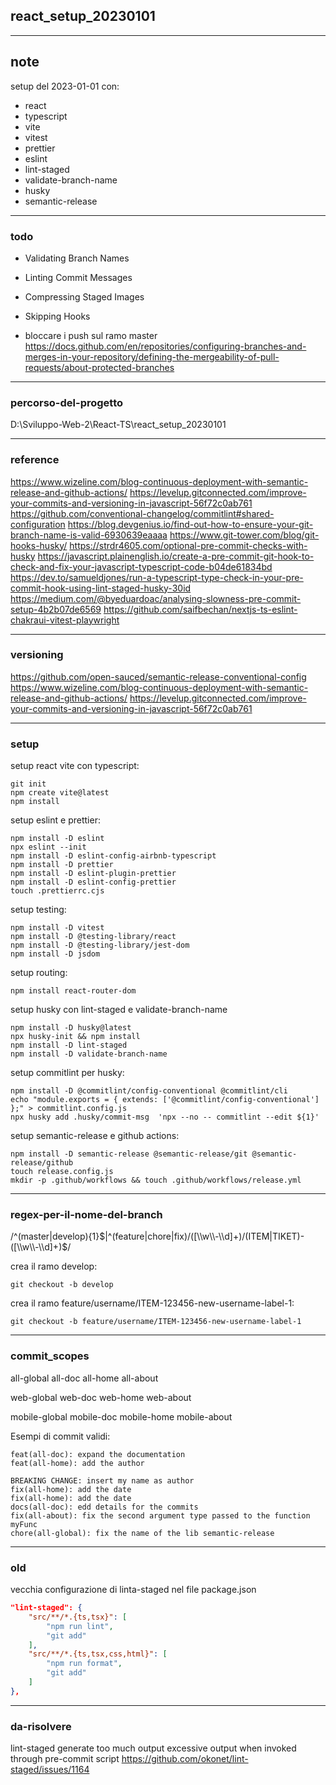 

## react_setup_20230101

---
## note
setup del 2023-01-01 con:
- react
- typescript
- vite
- vitest
- prettier
- eslint
- lint-staged
- validate-branch-name
- husky
- semantic-release

---
### todo
- Validating Branch Names

- Linting Commit Messages

- Compressing Staged Images

- Skipping Hooks

- bloccare i push sul ramo master
https://docs.github.com/en/repositories/configuring-branches-and-merges-in-your-repository/defining-the-mergeability-of-pull-requests/about-protected-branches

---
### percorso-del-progetto
D:\Sviluppo-Web-2\React-TS\react_setup_20230101

---
### reference
https://www.wizeline.com/blog-continuous-deployment-with-semantic-release-and-github-actions/
https://levelup.gitconnected.com/improve-your-commits-and-versioning-in-javascript-56f72c0ab761
https://github.com/conventional-changelog/commitlint#shared-configuration
https://blog.devgenius.io/find-out-how-to-ensure-your-git-branch-name-is-valid-6930639eaaaa
https://www.git-tower.com/blog/git-hooks-husky/
https://strdr4605.com/optional-pre-commit-checks-with-husky
https://javascript.plainenglish.io/create-a-pre-commit-git-hook-to-check-and-fix-your-javascript-typescript-code-b04de61834bd
https://dev.to/samueldjones/run-a-typescript-type-check-in-your-pre-commit-hook-using-lint-staged-husky-30id
https://medium.com/@byeduardoac/analysing-slowness-pre-commit-setup-4b2b07de6569
https://github.com/saifbechan/nextjs-ts-eslint-chakraui-vitest-playwright

---
### versioning
https://github.com/open-sauced/semantic-release-conventional-config
https://www.wizeline.com/blog-continuous-deployment-with-semantic-release-and-github-actions/
https://levelup.gitconnected.com/improve-your-commits-and-versioning-in-javascript-56f72c0ab761

---
### setup
setup react vite con typescript:
```
git init
npm create vite@latest
npm install
```

setup eslint e prettier:
```
npm install -D eslint
npx eslint --init
npm install -D eslint-config-airbnb-typescript
npm install -D prettier
npm install -D eslint-plugin-prettier
npm install -D eslint-config-prettier
touch .prettierrc.cjs
```

setup testing:
```
npm install -D vitest
npm install -D @testing-library/react
npm install -D @testing-library/jest-dom
npm install -D jsdom
```

setup routing:
```
npm install react-router-dom
```

setup husky con lint-staged e validate-branch-name
```
npm install -D husky@latest
npx husky-init && npm install
npm install -D lint-staged
npm install -D validate-branch-name
```

setup commitlint per husky: 
```
npm install -D @commitlint/config-conventional @commitlint/cli
echo "module.exports = { extends: ['@commitlint/config-conventional'] };" > commitlint.config.js
npx husky add .husky/commit-msg  'npx --no -- commitlint --edit ${1}'
```

setup semantic-release e github actions: 
```
npm install -D semantic-release @semantic-release/git @semantic-release/github
touch release.config.js
mkdir -p .github/workflows && touch .github/workflows/release.yml
```

---
### regex-per-il-nome-del-branch
/^(master|develop){1}$|^(feature|chore|fix)/([\\w\\-\\d]+)/(ITEM|TIKET)-([\\w\\-\\d]+)$/

crea il ramo develop:
```
git checkout -b develop
```

crea il ramo feature/username/ITEM-123456-new-username-label-1:
```
git checkout -b feature/username/ITEM-123456-new-username-label-1
```

---
### commit_scopes
all-global
all-doc
all-home
all-about

web-global
web-doc
web-home
web-about

mobile-global
mobile-doc
mobile-home
mobile-about

Esempi di commit validi:
```
feat(all-doc): expand the documentation
feat(all-home): add the author

BREAKING CHANGE: insert my name as author
fix(all-home): add the date
fix(all-home): add the date
docs(all-doc): edd details for the commits
fix(all-about): fix the second argument type passed to the function myFunc
chore(all-global): fix the name of the lib semantic-release
```

---
### old
vecchia configurazione di linta-staged nel file package.json
```json
"lint-staged": {
    "src/**/*.{ts,tsx}": [
        "npm run lint",
        "git add"
    ],
    "src/**/*.{ts,tsx,css,html}": [
        "npm run format",
        "git add"
    ]
},
```

---
### da-risolvere
lint-staged generate too much output
excessive output when invoked through pre-commit script
https://github.com/okonet/lint-staged/issues/1164